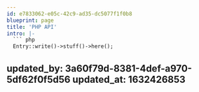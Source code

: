 ```yaml
---
id: e7833062-e05c-42c9-ad35-dc5077f1f0b8
blueprint: page
title: 'PHP API'
intro: |-
  ``` php
  Entry::write()->stuff()->here();
  ```
updated_by: 3a60f79d-8381-4def-a970-5df62f0f5d56
updated_at: 1632426853
---
```

